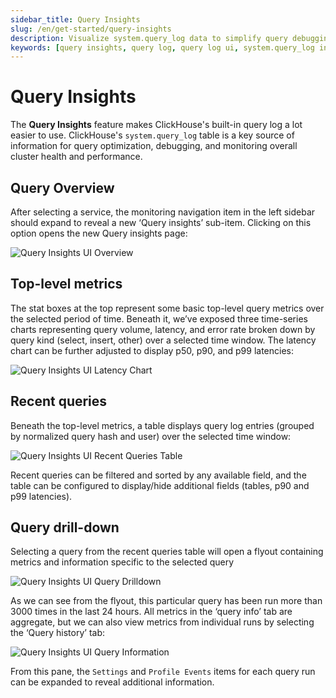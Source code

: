 ```yaml
---
sidebar_title: Query Insights
slug: /en/get-started/query-insights
description: Visualize system.query_log data to simplify query debugging and performance optimization
keywords: [query insights, query log, query log ui, system.query_log insights]
---
```


# Query Insights

The **Query Insights** feature makes ClickHouse's built-in query log a lot easier to use. ClickHouse's `system.query_log` table is a key source of information for query optimization, debugging, and monitoring overall cluster health and performance.

## Query Overview

After selecting a service, the monitoring navigation item in the left sidebar should expand to reveal a new ‘Query insights’ sub-item. Clicking on this option opens the new Query insights page:

![Query Insights UI Overview](@site/docs/en/cloud/images/sqlconsole/insights_overview.png)

## Top-level metrics

The stat boxes at the top represent some basic top-level query metrics over the selected period of time. Beneath it, we’ve exposed three time-series charts representing query volume, latency, and error rate broken down by query kind (select, insert, other) over a selected time window. The latency chart can be further adjusted to display p50, p90, and p99 latencies:

![Query Insights UI Latency Chart](@site/docs/en/cloud/images/sqlconsole/insights_latency.png)

## Recent queries

Beneath the top-level metrics, a table displays query log entries (grouped by normalized query hash and user) over the selected time window:

![Query Insights UI Recent Queries Table](@site/docs/en/cloud/images/sqlconsole/insights_recent.png)

Recent queries can be filtered and sorted by any available field, and the table can be configured to display/hide additional fields (tables, p90 and p99 latencies).

## Query drill-down

Selecting a query from the recent queries table will open a flyout containing metrics and information specific to the selected query

![Query Insights UI Query Drilldown](@site/docs/en/cloud/images/sqlconsole/insights_drilldown.png)

As we can see from the flyout, this particular query has been run more than 3000 times in the last 24 hours. All metrics in the ‘query info’ tab are aggregate, but we can also view metrics from individual runs by selecting the ‘Query history’ tab:

![Query Insights UI Query Information](@site/docs/en/cloud/images/sqlconsole/insights_query_info.png)

From this pane, the `Settings` and `Profile Events` items for each query run can be expanded to reveal additional information.

